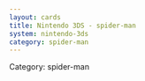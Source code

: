 ```yaml
---
layout: cards
title: Nintendo 3DS - spider-man
system: nintendo-3ds
category: spider-man
---
```

<div class="alert alert-secondary mb-4"><span class="i18n innerHTML-category">Category: </span><span class="i18n innerHTML-cat-spider-man">spider-man</span></div>
